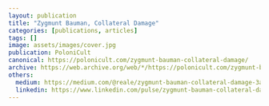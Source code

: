 ```yaml
---
layout: publication
title: "Zygmunt Bauman, Collateral Damage"
categories: [publications, articles]
tags: []
image: assets/images/cover.jpg
publication: PoloniCult
canonical: https://polonicult.com/zygmunt-bauman-collateral-damage/
archive: https://web.archive.org/web/*/https://polonicult.com/zygmunt-bauman-collateral-damage/
others:
  medium: https://medium.com/@reale/zygmunt-bauman-collateral-damage-3a4987800842
  linkedin: https://www.linkedin.com/pulse/zygmunt-bauman-collateral-damage-roberto-reale/
---
```


